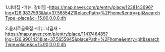 1.너비집
-메뉴: 갈비찜
-https://map.naver.com/p/entry/place/1238143696?lng=126.9837593&lat=37.5655421&placePath=%2Fhome&entry=plt&searchType=place&c=15.00,0,0,0,dh

2.을지로골목집
-메뉴:낙곱새
-https://map.naver.com/p/entry/place/1141746485?lng=126.9901421&lat=37.5655845&placePath=%2Fhome&entry=plt&searchType=place&c=15.00,0,0,0,dh